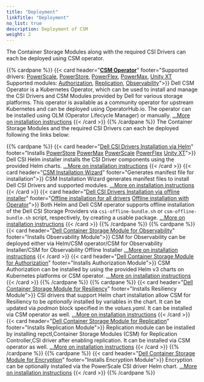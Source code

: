 ```yaml
---
title: "Deployment"
linkTitle: "Deployment"
no_list: true
description: Deployment of CSM
weight: 2
---
```


The Container Storage Modules along with the required CSI Drivers can each be deployed using CSM operator.

{{% cardpane %}}
  {{< card header="[**CSM Operator**](csmoperator/)"
          footer="Supported drivers: [PowerScale](csmoperator/drivers/powerscale/), [PowerStore](csmoperator/drivers/powerstore/), [PowerFlex](csmoperator/drivers/powerflex/), [PowerMax](csmoperator/drivers/powermax/), [Unity XT](csmoperator/drivers/unity/) <br> Supported modules: [Authorization](csmoperator/modules/authorization-v2.0/), [Replication](csmoperator/modules/replication/), [Observability](csmoperator/modules/observability/)">}}
  Dell CSM Operator is a Kubernetes Operator, which can be used to install and manage the CSI Drivers and CSM Modules provided by Dell for various storage platforms. This operator is available as a community operator for upstream Kubernetes and can be deployed using OperatorHub.io. The operator can be installed using OLM (Operator Lifecycle Manager) or manually.
[...More on installation instructions](csmoperator/)
  {{< /card >}}
{{% /cardpane %}}
The Container Storage Modules and the required CSI Drivers can each be deployed following the links below:


{{% cardpane %}}
  {{< card header="[Dell CSI Drivers Installation via Helm](helm/drivers)"
          footer="Installs [PowerStore](helm/drivers/installation/powerstore/) [PowerMax](helm/drivers/installation/powermax/) [PowerScale](helm/drivers/installation/isilon/) [PowerFlex](helm/drivers/installation/powerflex/) [Unity XT](helm/drivers/installation/unity/)">}}
   Dell CSI Helm installer installs the CSI Driver components using the provided Helm charts.
   [...More on installation instructions](helm/drivers/installation/)
  {{< /card >}}
  {{< card header="[CSM Installation Wizard](csminstallationwizard/)"
          footer="Generates manifest file for installation">}}
   CSM Installation Wizard generates manifest files to install Dell CSI Drivers and supported modules.
   [...More on installation instructions](csminstallationwizard)
  {{< /card >}}
   {{< card header="[Dell CSI Drivers Installation via offline installer](offline/)"
          footer="[Offline installation for all drivers](offline/) [Offline installation with Operator](csmoperator/#offline-bundle-installation-on-a-cluster-without-olm)">}}
  Both Helm and Dell CSM operator supports offline installation of the Dell CSI Storage Providers via `csi-offline-bundle.sh` or `csm-offline-bundle.sh` script, respectively, by creating a usable package.
   [...More on installation instructions](offline/drivers)
  {{< /card >}}
{{% /cardpane %}}
{{% cardpane %}}
  {{< card header="[Dell Container Storage Module for Observability](helm/modules/installation/observability/)"
          footer="Installs Observability Module">}}
  CSM for Observability can be deployed either via Helm/CSM operator/CSM for Observability Installer/CSM for Observability Offline Installer
  [...More on installation instructions](helm/modules/installation/observability/)
  {{< /card >}}
   {{< card header="[Dell Container Storage Module for Authorization](helm/modules/installation/authorization-v2.0/)"
          footer="Installs Authorization Module">}}
  CSM Authorization can be installed by using the provided Helm v3 charts on Kubernetes platforms or CSM operator.
  [...More on installation instructions](helm/modules/installation/authorization-v2.0/)
  {{< /card >}}
{{% /cardpane %}}
{{% cardpane %}}
  {{< card header="[Dell Container Storage Module for Resiliency](helm/modules/installation/resiliency)"
          footer="Installs Resiliency Module">}}
  CSI drivers that support Helm chart installation allow CSM for Resiliency to be _optionally_ installed by variables in the chart. It can be updated via _podmon_ block specified in the _values.yaml_. It can be installed via CSM operator as well.
  [...More on installation instructions](helm/modules/installation/resiliency)
  {{< /card >}}
   {{< card header="[Dell Container Storage Module for Replication](helm/modules/installation/replication)"
          footer="Installs Replication Module">}}
  Replication module can be installed by installing repctl,Container Storage Modules (CSM) for Replication Controller,CSI driver after enabling replication. It can be installed via CSM operator as well.
   [...More on installation instructions](helm/modules/installation/replication)
  {{< /card >}}
{{% /cardpane %}}
{{% cardpane %}}
  {{< card header="[Dell Container Storage Module for Encryption](helm/modules/installation/encryption)"
          footer="Installs Encryption Module">}}
  Encryption can be optionally installed via the PowerScale CSI driver Helm chart.
   [...More on installation instructions](helm/modules/installation/encryption)
  {{< /card >}}
{{% /cardpane %}}
